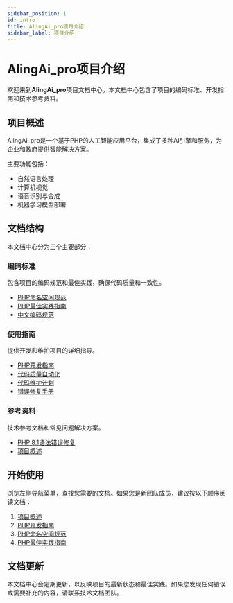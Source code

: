 ```yaml
---
sidebar_position: 1
id: intro
title: AlingAi_pro项目介绍
sidebar_label: 项目介绍
---
```


# AlingAi_pro项目介绍

欢迎来到**AlingAi_pro**项目文档中心。本文档中心包含了项目的编码标准、开发指南和技术参考资料。

## 项目概述

AlingAi_pro是一个基于PHP的人工智能应用平台，集成了多种AI引擎和服务，为企业和政府提供智能解决方案。

主要功能包括：

- 自然语言处理
- 计算机视觉
- 语音识别与合成
- 机器学习模型部署

## 文档结构

本文档中心分为三个主要部分：

### 编码标准

包含项目的编码规范和最佳实践，确保代码质量和一致性。

- [PHP命名空间规范](/docs/standards/php-namespace-standards)
- [PHP最佳实践指南](/docs/standards/php-best-practices-guide)
- [中文编码规范](/docs/standards/chinese-encoding-standards)

### 使用指南

提供开发和维护项目的详细指导。

- [PHP开发指南](/docs/guides/php-development-guidelines)
- [代码质量自动化](/docs/guides/php-code-quality-automation)
- [代码维护计划](/docs/guides/php-maintenance-plan)
- [错误修复手册](/docs/guides/php-error-fix-manual-guide)

### 参考资料

技术参考文档和常见问题解决方案。

- [PHP 8.1语法错误修复](/docs/references/php81-syntax-error-common-fixes)
- [项目概述](/docs/references/readme)

## 开始使用

浏览左侧导航菜单，查找您需要的文档。如果您是新团队成员，建议按以下顺序阅读文档：

1. [项目概述](/docs/references/readme)
2. [PHP开发指南](/docs/guides/php-development-guidelines)
3. [PHP命名空间规范](/docs/standards/php-namespace-standards)
4. [PHP最佳实践指南](/docs/standards/php-best-practices-guide)

## 文档更新

本文档中心会定期更新，以反映项目的最新状态和最佳实践。如果您发现任何错误或需要补充的内容，请联系技术文档团队。
